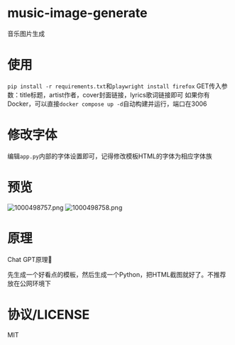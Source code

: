 # music-image-generate

音乐图片生成

# 使用
`pip install -r requirements.txt`和`playwright install firefox`
GET传入参数：title标题，artist作者，cover封面链接，lyrics歌词链接即可
如果你有Docker，可以直接`docker compose up -d`自动构建并运行，端口在3006
# 修改字体
编辑`app.py`内部的字体设置即可，记得修改模板HTML的字体为相应字体族

# 预览

![1000498757.png](https://img.renil.cc/i/2024/07/29/66a6f0bcbaf5c.png)
![1000498758.png](https://img.renil.cc/i/2024/07/29/66a6f0bd613a8.png)

# 原理

Chat GPT原理🤣

先生成一个好看点的模板，然后生成一个Python，把HTML截图就好了。不推荐放在公网环境下

# 协议/LICENSE

MIT
